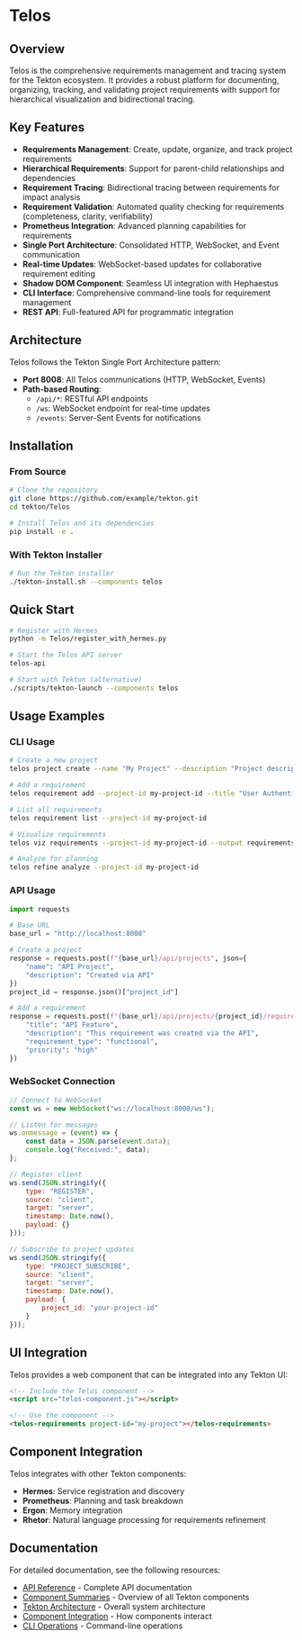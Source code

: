 # Telos

## Overview

Telos is the comprehensive requirements management and tracing system for the Tekton ecosystem. It provides a robust platform for documenting, organizing, tracking, and validating project requirements with support for hierarchical visualization and bidirectional tracing.

## Key Features

- **Requirements Management**: Create, update, organize, and track project requirements
- **Hierarchical Requirements**: Support for parent-child relationships and dependencies
- **Requirement Tracing**: Bidirectional tracing between requirements for impact analysis
- **Requirement Validation**: Automated quality checking for requirements (completeness, clarity, verifiability)
- **Prometheus Integration**: Advanced planning capabilities for requirements
- **Single Port Architecture**: Consolidated HTTP, WebSocket, and Event communication
- **Real-time Updates**: WebSocket-based updates for collaborative requirement editing
- **Shadow DOM Component**: Seamless UI integration with Hephaestus
- **CLI Interface**: Comprehensive command-line tools for requirement management
- **REST API**: Full-featured API for programmatic integration

## Architecture

Telos follows the Tekton Single Port Architecture pattern:

- **Port 8008**: All Telos communications (HTTP, WebSocket, Events)
- **Path-based Routing**:
  - `/api/*`: RESTful API endpoints
  - `/ws`: WebSocket endpoint for real-time updates
  - `/events`: Server-Sent Events for notifications

## Installation

### From Source

```bash
# Clone the repository
git clone https://github.com/example/tekton.git
cd tekton/Telos

# Install Telos and its dependencies
pip install -e .
```

### With Tekton Installer

```bash
# Run the Tekton installer
./tekton-install.sh --components telos
```

## Quick Start

```bash
# Register with Hermes
python -m Telos/register_with_hermes.py

# Start the Telos API server
telos-api

# Start with Tekton (alternative)
./scripts/tekton-launch --components telos
```

## Usage Examples

### CLI Usage

```bash
# Create a new project
telos project create --name "My Project" --description "Project description"

# Add a requirement
telos requirement add --project-id my-project-id --title "User Authentication" --description "The system must authenticate users with username and password"

# List all requirements
telos requirement list --project-id my-project-id

# Visualize requirements
telos viz requirements --project-id my-project-id --output requirements.png

# Analyze for planning
telos refine analyze --project-id my-project-id
```

### API Usage

```python
import requests

# Base URL
base_url = "http://localhost:8008"

# Create a project
response = requests.post(f"{base_url}/api/projects", json={
    "name": "API Project",
    "description": "Created via API"
})
project_id = response.json()["project_id"]

# Add a requirement
response = requests.post(f"{base_url}/api/projects/{project_id}/requirements", json={
    "title": "API Feature",
    "description": "This requirement was created via the API",
    "requirement_type": "functional",
    "priority": "high"
})
```

### WebSocket Connection

```javascript
// Connect to WebSocket
const ws = new WebSocket("ws://localhost:8008/ws");

// Listen for messages
ws.onmessage = (event) => {
    const data = JSON.parse(event.data);
    console.log("Received:", data);
};

// Register client
ws.send(JSON.stringify({
    type: "REGISTER",
    source: "client",
    target: "server",
    timestamp: Date.now(),
    payload: {}
}));

// Subscribe to project updates
ws.send(JSON.stringify({
    type: "PROJECT_SUBSCRIBE",
    source: "client",
    target: "server",
    timestamp: Date.now(),
    payload: {
        project_id: "your-project-id"
    }
}));
```

## UI Integration

Telos provides a web component that can be integrated into any Tekton UI:

```html
<!-- Include the Telos component -->
<script src="telos-component.js"></script>

<!-- Use the component -->
<telos-requirements project-id="my-project"></telos-requirements>
```

## Component Integration

Telos integrates with other Tekton components:

- **Hermes**: Service registration and discovery
- **Prometheus**: Planning and task breakdown
- **Ergon**: Memory integration
- **Rhetor**: Natural language processing for requirements refinement

## Documentation

For detailed documentation, see the following resources:

- [API Reference](../docs/telos_api_reference.md) - Complete API documentation
- [Component Summaries](../MetaData/ComponentSummaries.md) - Overview of all Tekton components
- [Tekton Architecture](../MetaData/TektonArchitecture.md) - Overall system architecture
- [Component Integration](../MetaData/ComponentIntegration.md) - How components interact
- [CLI Operations](../MetaData/CLI_Operations.md) - Command-line operations